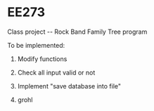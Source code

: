 # EE273
Class project -- Rock Band Family Tree program







To be implemented:


1. Modify functions
2. Check all input valid or not
3. Implement "save database into file"


4. grohl
